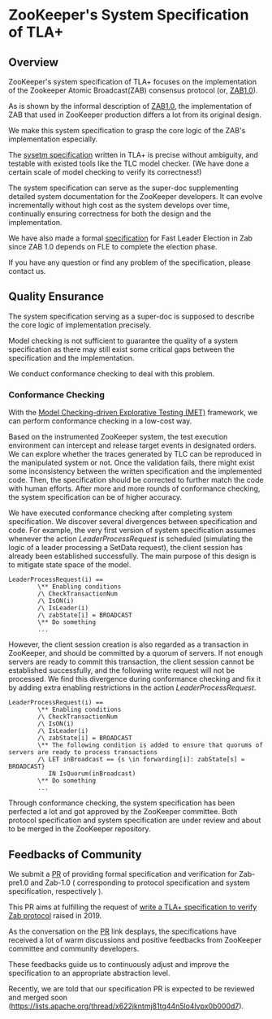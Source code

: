 # ZooKeeper's System Specification of TLA+

## Overview

ZooKeeper's system specification of TLA+ focuses on the implementation of the Zookeeper Atomic Broadcast(ZAB) consensus protocol (or, [ZAB1.0](https://cwiki.apache.org/confluence/display/ZOOKEEPER/Zab1.0)). 

As is shown by the informal description of [ZAB1.0](https://cwiki.apache.org/confluence/display/ZOOKEEPER/Zab1.0), the implementation of ZAB that used in ZooKeeper production differs a lot from its original design.

We make this system specification to grasp the core logic of the ZAB's implementation especially. 

The [sysetm specification](ZabWithFLEAndSYNC.tla) written in TLA+ is precise without ambiguity, and testable with existed tools like the TLC model checker. (We have done a certain scale of model checking to verify its correctness!) 

The system specification can serve as the super-doc supplementing detailed system documentation for the ZooKeeper developers. It can evolve incrementally without high cost as the system develops over time, continually ensuring correctness for both the design and the implementation.

We have also made a formal [specification](FastLeaderElection.tla) for Fast Leader Election in Zab since ZAB 1.0 depends on FLE to complete the election phase.

If you have any question or find any problem of the specification, please contact us.



## Quality Ensurance

The system specification serving as a super-doc is supposed to describe the core logic of implementation precisely.

Model checking is not sufficient to guarantee the quality of a system specification as there may still exist some critical gaps between the specification and the implementation.

We conduct conformance checking to deal with this problem. 



### Conformance Checking

With the [Model Checking-driven Explorative Testing (MET)](https://github.com/Lingzhi-Ouyang/MET) framework, we can perform conformance checking in a low-cost way. 

Based on the instrumented ZooKeeper system, the test execution environment can intercept and release target events in designated orders. We can explore whether the traces generated by TLC can be reproduced in the manipulated system or not. Once the validation fails, there might exist some inconsistency between the written specification and the implemented code. Then, the specification should be corrected to further match the code with human efforts. After more and more rounds of conformance checking, the system specification can be of higher accuracy. 

We have executed conformance checking after completing system specification. We discover several divergences between specification and code. For example, the very first version of system specification assumes whenever the action *LeaderProcessRequest* is scheduled (simulating the logic of a leader processing a SetData request), the client session has already been established successfully. The main purpose of this design is to mitigate state space of the model. 

```TLA+
LeaderProcessRequest(i) == 
        \** Enabling conditions
        /\ CheckTransactionNum 
        /\ IsON(i)
        /\ IsLeader(i)
        /\ zabState[i] = BROADCAST
        \** Do something
        ... 
```

However, the client session creation is also regarded as a transaction in ZooKeeper, and should be committed by a quorum of servers. If not enough servers are ready to commit this transaction, the client session cannot be established successfully, and the following write request will not be processed. We find this divergence during conformance checking and fix it by adding extra enabling restrictions in the action *LeaderProcessRequest*. 

```TLA+
LeaderProcessRequest(i) == 
        \** Enabling conditions
        /\ CheckTransactionNum 
        /\ IsON(i)
        /\ IsLeader(i)
        /\ zabState[i] = BROADCAST
        \** The following condition is added to ensure that quorums of servers are ready to process transactions
        /\ LET inBroadcast == {s \in forwarding[i]: zabState[s] = BROADCAST}
           IN IsQuorum(inBroadcast)
        \** Do something
        ...
```

Through conformance checking, the system specification has been perfected a lot and got approved by the ZooKeeper committee. Both protocol specification and system specification are under review and about to be merged in the ZooKeeper repository.



## Feedbacks of Community

We submit a [PR](https://github.com/apache/zookeeper/pull/1690) of providing formal specification and verification for Zab-pre1.0 and Zab-1.0 ( corresponding to protocol specification and system specification, respectively ).

This PR aims at fulfilling the request of [write a TLA+ specification to verify Zab protocol](https://issues.apache.org/jira/browse/ZOOKEEPER-3615) raised in 2019.

As the conversation on the [PR](https://github.com/apache/zookeeper/pull/1690) link desplays, the specifications have received a lot of warm discussions and positive feedbacks from ZooKeeper committee and community developers. 

These feedbacks guide us to continuously adjust and improve the specification to an appropriate abstraction level. 

Recently, we are told that our specification PR is expected to be reviewed and merged soon (https://lists.apache.org/thread/x622jkntmj81tg44n5lo4lvpx0b000d7). 

